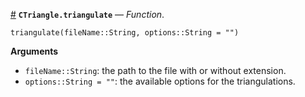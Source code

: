<a id='CTriangle.triangulate' href='#CTriangle.triangulate'>#</a>
**`CTriangle.triangulate`** &mdash; *Function*.



```
triangulate(fileName::String, options::String = "")
```

**Arguments**

  * `fileName::String`: the path to the file with or without extension.
  * `options::String = ""`: the available options for the triangulations.


